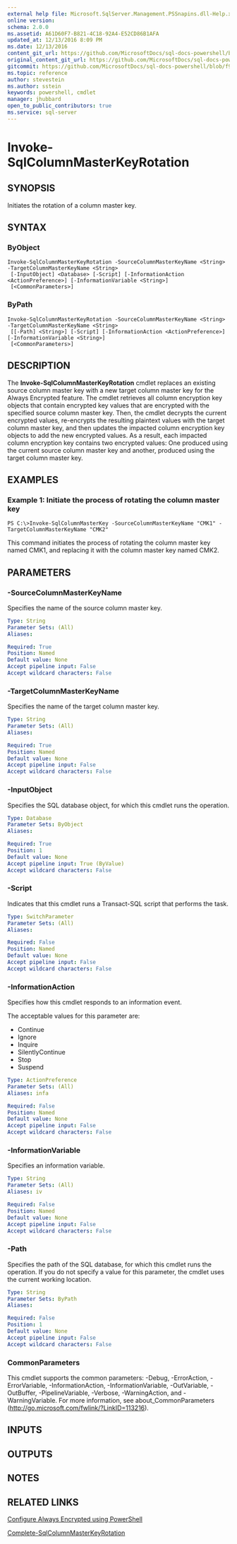 ```yaml
---
external help file: Microsoft.SqlServer.Management.PSSnapins.dll-Help.xml
online version: 
schema: 2.0.0
ms.assetid: A61D60F7-B821-4C18-92A4-E52CD86B1AFA
updated_at: 12/13/2016 8:09 PM
ms.date: 12/13/2016
content_git_url: https://github.com/MicrosoftDocs/sql-docs-powershell/blob/master/sqlserver-cmdlets/sqlserver-module/vlatest/Invoke-SqlColumnMasterKeyRotation.md
original_content_git_url: https://github.com/MicrosoftDocs/sql-docs-powershell/blob/master/sqlserver-cmdlets/sqlserver-module/vlatest/Invoke-SqlColumnMasterKeyRotation.md
gitcommit: https://github.com/MicrosoftDocs/sql-docs-powershell/blob/f97823fbeb2d71358573a8e4b5c2c322a3a5c138/sqlserver-cmdlets/sqlserver-module/vlatest/Invoke-SqlColumnMasterKeyRotation.md
ms.topic: reference
author: stevestein
ms.author: sstein
keywords: powershell, cmdlet
manager: jhubbard
open_to_public_contributors: true
ms.service: sql-server
---
```


# Invoke-SqlColumnMasterKeyRotation

## SYNOPSIS
Initiates the rotation of a column master key.

## SYNTAX

### ByObject
```
Invoke-SqlColumnMasterKeyRotation -SourceColumnMasterKeyName <String> -TargetColumnMasterKeyName <String>
 [-InputObject] <Database> [-Script] [-InformationAction <ActionPreference>] [-InformationVariable <String>]
 [<CommonParameters>]
```

### ByPath
```
Invoke-SqlColumnMasterKeyRotation -SourceColumnMasterKeyName <String> -TargetColumnMasterKeyName <String>
 [[-Path] <String>] [-Script] [-InformationAction <ActionPreference>] [-InformationVariable <String>]
 [<CommonParameters>]
```

## DESCRIPTION
The **Invoke-SqlColumnMasterKeyRotation** cmdlet replaces an existing source column master key with a new target column master key for the Always Encrypted feature.
The cmdlet retrieves all column encryption key objects that contain encrypted key values that are encrypted with the specified source column master key.
Then, the cmdlet decrypts the current encrypted values, re-encrypts the resulting plaintext values with the target column master key, and then updates the impacted column encryption key objects to add the new encrypted values.
As a result, each impacted column encryption key contains two encrypted values: One produced using the current source column master key and another, produced using the target column master key.

## EXAMPLES

### Example 1: Initiate the process of rotating the column master key
```
PS C:\>Invoke-SqlColumnMasterKey -SourceColumnMasterKeyName "CMK1" -TargetColumnMasterKeyName "CMK2"
```

This command initiates the process of rotating the column master key named CMK1, and replacing it with the column master key named CMK2.

## PARAMETERS

### -SourceColumnMasterKeyName
Specifies the name of the source column master key.

```yaml
Type: String
Parameter Sets: (All)
Aliases: 

Required: True
Position: Named
Default value: None
Accept pipeline input: False
Accept wildcard characters: False
```

### -TargetColumnMasterKeyName
Specifies the name of the target column master key.

```yaml
Type: String
Parameter Sets: (All)
Aliases: 

Required: True
Position: Named
Default value: None
Accept pipeline input: False
Accept wildcard characters: False
```

### -InputObject
Specifies the SQL database object, for which this cmdlet runs the operation.

```yaml
Type: Database
Parameter Sets: ByObject
Aliases: 

Required: True
Position: 1
Default value: None
Accept pipeline input: True (ByValue)
Accept wildcard characters: False
```

### -Script
Indicates that this cmdlet runs a Transact-SQL script that performs the task.

```yaml
Type: SwitchParameter
Parameter Sets: (All)
Aliases: 

Required: False
Position: Named
Default value: None
Accept pipeline input: False
Accept wildcard characters: False
```

### -InformationAction
Specifies how this cmdlet responds to an information event.

The acceptable values for this parameter are:

- Continue
- Ignore
- Inquire
- SilentlyContinue
- Stop
- Suspend

```yaml
Type: ActionPreference
Parameter Sets: (All)
Aliases: infa

Required: False
Position: Named
Default value: None
Accept pipeline input: False
Accept wildcard characters: False
```

### -InformationVariable
Specifies an information variable.

```yaml
Type: String
Parameter Sets: (All)
Aliases: iv

Required: False
Position: Named
Default value: None
Accept pipeline input: False
Accept wildcard characters: False
```

### -Path
Specifies the path of the SQL database, for which this cmdlet runs the operation.
If you do not specify a value for this parameter, the cmdlet uses the current working location.

```yaml
Type: String
Parameter Sets: ByPath
Aliases: 

Required: False
Position: 1
Default value: None
Accept pipeline input: False
Accept wildcard characters: False
```

### CommonParameters
This cmdlet supports the common parameters: -Debug, -ErrorAction, -ErrorVariable, -InformationAction, -InformationVariable, -OutVariable, -OutBuffer, -PipelineVariable, -Verbose, -WarningAction, and -WarningVariable. For more information, see about_CommonParameters (http://go.microsoft.com/fwlink/?LinkID=113216).

## INPUTS

## OUTPUTS

## NOTES

## RELATED LINKS

[Configure Always Encrypted using PowerShell](https://msdn.microsoft.com/library/mt755926.aspx)

[Complete-SqlColumnMasterKeyRotation](xref:sqlserver-module/vlatest/Complete-SqlColumnMasterKeyRotation.md)


